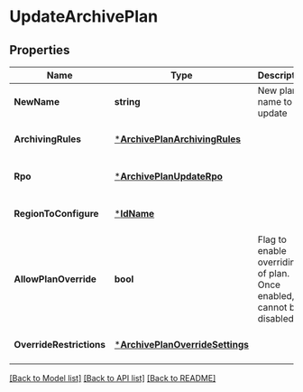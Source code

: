 # UpdateArchivePlan

## Properties
Name | Type | Description | Notes
------------ | ------------- | ------------- | -------------
**NewName** | **string** | New plan name to update | [optional] [default to null]
**ArchivingRules** | [***ArchivePlanArchivingRules**](ArchivePlanArchivingRules.md) |  | [optional] [default to null]
**Rpo** | [***ArchivePlanUpdateRpo**](ArchivePlanUpdateRPO.md) |  | [optional] [default to null]
**RegionToConfigure** | [***IdName**](IdName.md) |  | [optional] [default to null]
**AllowPlanOverride** | **bool** | Flag to enable overriding of plan. Once enabled, cannot be disabled. | [optional] [default to null]
**OverrideRestrictions** | [***ArchivePlanOverrideSettings**](ArchivePlanOverrideSettings.md) |  | [optional] [default to null]

[[Back to Model list]](../README.md#documentation-for-models) [[Back to API list]](../README.md#documentation-for-api-endpoints) [[Back to README]](../README.md)

